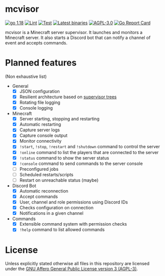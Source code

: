 # mcvisor

[![go 1.18](https://badgen.net/badge/go/1.18)](https://go.dev/)
[![Lint](https://github.com/Adirelle/mcvisor/actions/workflows/lint.yml/badge.svg)](https://github.com/Adirelle/mcvisor/actions/workflows/lint.yml)
[![Test](https://github.com/Adirelle/mcvisor/actions/workflows/test.yml/badge.svg)](https://github.com/Adirelle/mcvisor/actions/workflows/test.yml)
[![Latest binaries](https://github.com/Adirelle/mcvisor/actions/workflows/latest.yml/badge.svg)](https://github.com/Adirelle/mcvisor/actions/workflows/latest.yml)
[![AGPL-3.0](https://badgen.net/github/license/Adirelle/mcvisor)](https://www.gnu.org/licenses/agpl-3.0.en.html)
[![Go Report Card](https://goreportcard.com/badge/github.com/Adirelle/mcvisor)](https://goreportcard.com/report/github.com/Adirelle/mcvisor)

mcvisor is a Minecraft server supervisor.
It launches and monitors a Minecraft server. It also starts a Discord bot
that can notify a channel of event and accepts commands.

# Planned features

(Non exhaustive list)

- General
  - [x] JSON configuration
  - [x] Resilient architecture based on [supervisor trees](http://www.jerf.org/iri/post/2930)
  - [x] Rotating file logging
  - [x] Console logging
- Minecraft
  - [x] Server starting, stopping and restarting
  - [x] Automatic restarting
  - [x] Capture server logs
  - [x] Capture console output
  - [x] Monitor connectivity
  - [x] `!start`, `!stop`, `!restart` and `!shutdown` command to control the server
  - [x] `!online` command to list the players that are connected to the server
  - [x] `!status` command to show the server status
  - [x] `!console` command to send commands to the server console
  - [ ] Preconfigured jobs
  - [ ] Scheduled restarts/scripts
  - [ ] Restart on unreachable status (maybe)
- Discord Bot
  - [x] Automatic reconnection
  - [x] Accept commands
  - [x] User, channel and role permissions using Discord IDs
  - [x] Checks configuration on connection
  - [x] Notifications in a given channel
- Commands
  - [x] Extensible command system with permission checks
  - [x] `!help` command to list allowed commands

# License

Unless explicitly stated otherwise all files in this repository are licensed
under the [GNU Affero General Public License version 3 (AGPL-3)](https://www.gnu.org/licenses/agpl-3.0.en.html).
